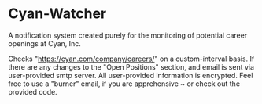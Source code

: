 # Cyan-Watcher
A notification system created purely for the monitoring of potential career openings at Cyan, Inc.


Checks "https://cyan.com/company/careers/" on a custom-interval basis. If there are any changes to the "Open Positions" section, and email is sent via user-provided smtp server. All user-provided information is encrypted. Feel free to use a "burner" email, if you are apprehensive ~ or check out the provided code. 
